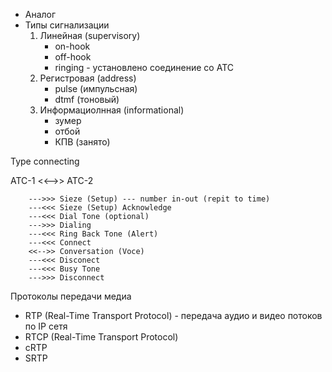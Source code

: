 

- Аналог
- Типы сигнализации
  1. Линейная (supervisory)
     - on-hook
     - off-hook
     - ringing - установлено соединение со АТС
  2. Регистровая (address)
     - pulse (импульсная)
     - dtmf (тоновый)
  3. Информациолнная (informational)
     - зумер
     - отбой
     - КПВ (занято)



Type connecting

ATC-1   <<-->> ATC-2

        --->>> Sieze (Setup) --- number in-out (repit to time)
        ---<<< Sieze (Setup) Acknowledge
        ---<<< Dial Tone (optional)
        --->>> Dialing
        ---<<< Ring Back Tone (Alert)
        ---<<< Connect
        <<-->> Conversation (Voce)
        ---<<< Disconect
        ---<<< Busy Tone
        --->>> Disconnect
    
    
Протоколы передачи медиа
  - RTP (Real-Time Transport Protocol) - передача аудио и видео потоков по IP сетя
  - RTCP (Real-Time Transport Protocol)
  - cRTP
  - SRTP
